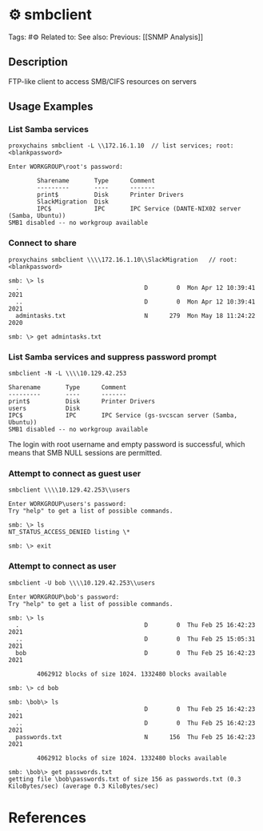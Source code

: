 # ⚙️ smbclient

Tags: #⚙️ 
Related to: 
See also: 
Previous: [[SNMP Analysis]]

## Description

FTP-like client to access SMB/CIFS resources on servers

## Usage Examples

### List Samba services

	proxychains smbclient -L \\172.16.1.10	// list services; root:<blankpassword>

```
Enter WORKGROUP\root's password: 

        Sharename       Type      Comment
        ---------       ----      -------
        print$          Disk      Printer Drivers
        SlackMigration  Disk      
        IPC$            IPC       IPC Service (DANTE-NIX02 server (Samba, Ubuntu))
SMB1 disabled -- no workgroup available
```

### Connect to share

	proxychains smbclient \\\\172.16.1.10\\SlackMigration	// root:<blankpassword>

```
smb: \> ls
  .                                   D        0  Mon Apr 12 10:39:41 2021
  ..                                  D        0  Mon Apr 12 10:39:41 2021
  admintasks.txt                      N      279  Mon May 18 11:24:22 2020

smb: \> get admintasks.txt
```

### List Samba services and suppress password prompt

	smbclient -N -L \\\\10.129.42.253

```
Sharename       Type      Comment
---------       ----      -------
print$          Disk      Printer Drivers
users           Disk      
IPC$            IPC       IPC Service (gs-svcscan server (Samba, Ubuntu))
SMB1 disabled -- no workgroup available
```

The login with root username and empty password is successful, which means that SMB NULL
sessions are permitted.

### Attempt to connect as guest user

	smbclient \\\\10.129.42.253\\users

```
Enter WORKGROUP\users's password: 
Try "help" to get a list of possible commands.

smb: \> ls
NT_STATUS_ACCESS_DENIED listing \*

smb: \> exit
```

### Attempt to connect as user

	smbclient -U bob \\\\10.129.42.253\\users

```
Enter WORKGROUP\bob's password: 
Try "help" to get a list of possible commands.

smb: \> ls
  .                                   D        0  Thu Feb 25 16:42:23 2021
  ..                                  D        0  Thu Feb 25 15:05:31 2021
  bob                                 D        0  Thu Feb 25 16:42:23 2021

		4062912 blocks of size 1024. 1332480 blocks available
		
smb: \> cd bob

smb: \bob\> ls
  .                                   D        0  Thu Feb 25 16:42:23 2021
  ..                                  D        0  Thu Feb 25 16:42:23 2021
  passwords.txt                       N      156  Thu Feb 25 16:42:23 2021

		4062912 blocks of size 1024. 1332480 blocks available
		
smb: \bob\> get passwords.txt 
getting file \bob\passwords.txt of size 156 as passwords.txt (0.3 KiloBytes/sec) (average 0.3 KiloBytes/sec)
```

# References